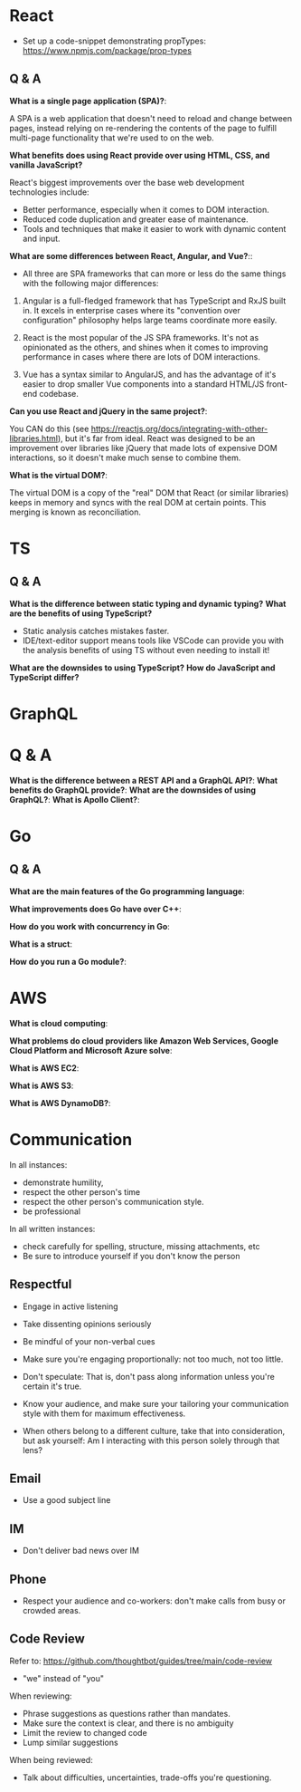 # React

- Set up a code-snippet demonstrating propTypes: https://www.npmjs.com/package/prop-types

## Q & A

**What is a single page application (SPA)?**:

A SPA is a web application that doesn't need to reload and change between pages, instead relying on re-rendering the contents of the page to fulfill multi-page functionality that we're used to on the web.

**What benefits does using React provide over using HTML, CSS, and vanilla JavaScript?**

React's biggest improvements over the base web development technologies include:

- Better performance, especially when it comes to DOM interaction.
- Reduced code duplication and greater ease of maintenance.
- Tools and techniques that make it easier to work with dynamic content and input.

**What are some differences between React, Angular, and Vue?**::

- All three are SPA frameworks that can more or less do the same things with the following major differences:

1. Angular is a full-fledged framework that has TypeScript and RxJS built in. It excels in enterprise cases where its "convention over configuration" philosophy helps large teams coordinate more easily. 

2. React is the most popular of the JS SPA frameworks. It's not as opinionated as the others, and shines when it comes to improving performance in cases where there are lots of DOM interactions.

3. Vue has a syntax similar to AngularJS, and has the advantage of it's easier to drop smaller Vue components into a standard HTML/JS front-end codebase. 

**Can you use React and jQuery in the same project?**:

You CAN do this (see https://reactjs.org/docs/integrating-with-other-libraries.html), 
but it's far from ideal. React was designed to be an improvement over libraries like 
jQuery that made lots of expensive DOM interactions, so it doesn't make much sense to combine them.

**What is the virtual DOM?**:

The virtual DOM is a copy of the "real" DOM that React (or similar libraries) keeps in memory and syncs with the real DOM at certain points. This merging is known as reconciliation.

# TS

## Q & A

**What is the difference between static typing and dynamic typing?**
**What are the benefits of using TypeScript?**

- Static analysis catches mistakes faster.
- IDE/text-editor support means tools like VSCode can provide you with the analysis benefits of using TS without even needing to install it!

**What are the downsides to using TypeScript?**
**How do JavaScript and TypeScript differ?**

# GraphQL

# Q & A

**What is the difference between a REST API and a GraphQL API?**:
**What benefits do GraphQL provide?**:
**What are the downsides of using GraphQL?**:
**What is Apollo Client?**:



# Go

## Q & A


**What are the main features of the Go programming language**:

**What improvements does Go have over C++**:

**How do you work with concurrency in Go**:

**What is a struct**:

**How do you run a Go module?**:


# AWS


**What is cloud computing**:

**What problems do cloud providers like Amazon Web Services, Google Cloud Platform and Microsoft Azure solve**:

**What is AWS EC2**:

**What is AWS S3**:

**What is AWS DynamoDB?**:



# Communication

In all instances: 

- demonstrate humility, 
- respect the other person's time
- respect the other person's communication style. 
- be professional

In all written instances:

- check carefully for spelling, structure, missing attachments, etc
- Be sure to introduce yourself if you don't know the person

## Respectful 

- Engage in active listening

- Take dissenting opinions seriously

- Be mindful of your non-verbal cues

- Make sure you're engaging proportionally: not too much, not too little.

- Don't speculate: That is, don't pass along information unless you're certain it's true.

- Know your audience, and make sure your tailoring your communication style with them for maximum effectiveness.

- When others belong to a different culture, take that into consideration, but ask yourself: Am I interacting with this person solely through that lens?

## Email

- Use a good subject line

## IM

- Don't deliver bad news over IM

## Phone

- Respect your audience and co-workers: don't make calls from busy or crowded areas.

## Code Review

Refer to: https://github.com/thoughtbot/guides/tree/main/code-review

-  "we" instead of "you"

When reviewing:

- Phrase suggestions as questions rather than mandates.
- Make sure the context is clear, and there is no ambiguity
- Limit the review to changed code
- Lump similar suggestions

When being reviewed:

- Talk about difficulties, uncertainties, trade-offs you're questioning.



